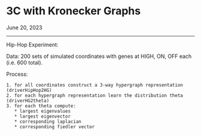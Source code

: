 # 3C with Kronecker Graphs

June 20, 2023

---

Hip-Hop Experiment:

Data: 200 sets of simulated coordinates with genes at HIGH, ON, OFF each (i.e. 600 total).

Process:

    1. for all coordinates construct a 3-way hypergraph representation (driverHipHop2HG)
    2. for each hypergraph representation learn the distribution theta (driverHG2theta)
    3. for each theta compute:
       * largest eigenvalues
       * largest eigenvector
       * corresponding laplacian
       * corresponding fiedler vector

